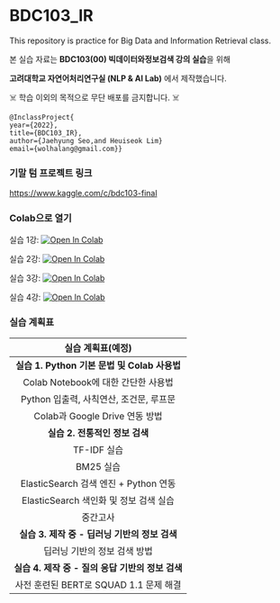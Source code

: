 # BDC103_IR
This repository is practice for Big Data and Information Retrieval class.

본 실습 자료는 **BDC103(00) 빅데이터와정보검색 강의 실습**을 위해 

**고려대학교 자연어처리연구실 (NLP & AI Lab)** 에서 제작했습니다.

☠️ 학습 이외의 목적으로 무단 배포를 금지합니다. ☠️

```
@InclassProject{
year={2022},
title={BDC103_IR},
author={Jaehyung Seo,and Heuiseok Lim}
email={wolhalang@gmail.com}}
```
### 기말 텀 프로젝트 링크
https://www.kaggle.com/c/bdc103-final

### Colab으로 열기

실습 1강: [![Open In Colab](https://colab.research.google.com/assets/colab-badge.svg)](https://colab.research.google.com/drive/1-gY9WHIAG5CBD2euxbKPNq3wbyyz_fxj)

실습 2강: [![Open In Colab](https://colab.research.google.com/assets/colab-badge.svg)](https://colab.research.google.com/drive/11mqMXT65dgYdZq_Nqo7DmGZeHwmz9_va)

실습 3강: [![Open In Colab](https://colab.research.google.com/assets/colab-badge.svg)](https://colab.research.google.com/drive/1EebE_t1s3hS6_oAvPH5DiOsLq3WlTTRZ?usp=sharing)

실습 4강: [![Open In Colab](https://colab.research.google.com/assets/colab-badge.svg)](https://colab.research.google.com/drive/1eGkEZG5FFGMx69g43fIJbUKcfjyoDkP_)

### 실습 계획표

|**실습 계획표(예정)**|
|:----------------:|
|**실습 1. Python 기본 문법 및 Colab 사용법**|
|Colab Notebook에 대한 간단한 사용법|
|Python 입출력, 사칙연산, 조건문, 루프문|
|Colab과 Google Drive 연동 방법|
|**실습 2. 전통적인 정보 검색**|
|TF-IDF 실습|
|BM25 실습|
|ElasticSearch 검색 엔진 + Python 연동|
|ElasticSearch 색인화 및 정보 검색 실습|
|중간고사|
|**실습 3. 제작 중 - 딥러닝 기반의 정보 검색**|
|딥러닝 기반의 정보 검색 방법|
|**실습 4. 제작 중 - 질의 응답 기반의 정보 검색**|
|사전 훈련된 BERT로 SQUAD 1.1 문제 해결|

